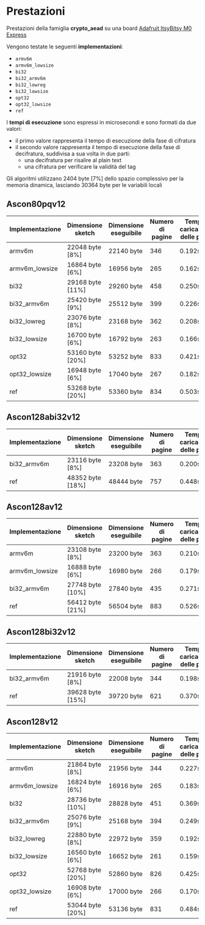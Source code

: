 # Prestazioni

Prestazioni della famiglia **crypto_aead** su una board [Adafruit ItsyBitsy M0 Express](https://www.adafruit.com/product/3727)

Vengono testate le seguenti **implementazioni**:
* `armv6m`
* `armv6m_lowsize`
* `bi32`
* `bi32_armv6m`
* `bi32_lowreg`
* `bi32_lowsize`
* `opt32`
* `opt32_lowsize`
* `ref`

I **tempi di esecuzione** sono espressi in microsecondi e sono formati da due valori:
* il primo valore rappresenta il tempo di esecuzione della fase di cifratura
* il secondo valore rappresenta il tempo di esecuzione della fase di decifratura, suddivisa a sua volta in due parti:
  * una decifratura per risalire al plain text
  * una cifratura per verificare la validità del tag

Gli algoritmi utilizzano 2404 byte [7%] dello spazio complessivo per la memoria dinamica, lasciando 30364 byte per le variabili locali

## Ascon80pqv12

| Implementazione | Dimensione sketch | Dimensione eseguibile | Numero di pagine | Tempo di caricamento delle pagine |
| --------------- | ----------------- | --------------------- | ---------------- | --------------------------------- |
| armv6m          | 22048 byte [8%]   | 22140 byte            | 346              | 0.192s                            |
| armv6m_lowsize  | 16864 byte [6%]   | 16956 byte            | 265              | 0.162s                            |
| bi32            | 29168 byte [11%]  | 29260 byte            | 458              | 0.250s                            |
| bi32_armv6m     | 25420 byte [9%]   | 25512 byte            | 399              | 0.226s                            |
| bi32_lowreg     | 23076 byte [8%]   | 23168 byte            | 362              | 0.208s                            |
| bi32_lowsize    | 16700 byte [6%]   | 16792 byte            | 263              | 0.166s                            |
| opt32           | 53160 byte [20%]  | 53252 byte            | 833              | 0.421s                            |
| opt32_lowsize   | 16948 byte [6%]   | 17040 byte            | 267              | 0.182s                            |
| ref             | 53268 byte [20%]  | 53360 byte            | 834              | 0.503s                            |

## Ascon128abi32v12

| Implementazione | Dimensione sketch | Dimensione eseguibile | Numero di pagine | Tempo di caricamento delle pagine |
| --------------- | ----------------- | --------------------- | ---------------- | --------------------------------- |
| bi32_armv6m     | 23116 byte [8%]   | 23208 byte            | 363              | 0.200s                            |
| ref             | 48352 byte [18%]  | 48444 byte            | 757              | 0.448s                            |

## Ascon128av12

| Implementazione | Dimensione sketch | Dimensione eseguibile | Numero di pagine | Tempo di caricamento delle pagine |
| --------------- | ----------------- | --------------------- | ---------------- | --------------------------------- |
| armv6m          | 23108 byte [8%]   | 23200 byte            | 363              | 0.210s                            |
| armv6m_lowsize  | 16888 byte [6%]   | 16980 byte            | 266              | 0.179s                            |
| bi32_armv6m     | 27748 byte [10%]  | 27840 byte            | 435              | 0.271s                            |
| ref             | 56412 byte [21%]  | 56504 byte            | 883              | 0.526s                            |

## Ascon128bi32v12

| Implementazione | Dimensione sketch | Dimensione eseguibile | Numero di pagine | Tempo di caricamento delle pagine |
| --------------- | ----------------- | --------------------- | ---------------- | --------------------------------- |
| bi32_armv6m     | 21916 byte [8%]   | 22008 byte            | 344              | 0.198s                            |
| ref             | 39628 byte [15%]  | 39720 byte            | 621              | 0.370s                            |

## Ascon128v12

| Implementazione | Dimensione sketch | Dimensione eseguibile | Numero di pagine | Tempo di caricamento delle pagine |
| --------------- | ----------------- | --------------------- | ---------------- | --------------------------------- |
| armv6m          | 21864 byte [8%]   | 21956 byte            | 344              | 0.227s                            |
| armv6m_lowsize  | 16824 byte [6%]   | 16916 byte            | 265              | 0.183s                            |
| bi32            | 28736 byte [10%]  | 28828 byte            | 451              | 0.369s                            |
| bi32_armv6m     | 25076 byte [9%]   | 25168 byte            | 394              | 0.249s                            |
| bi32_lowreg     | 22880 byte [8%]   | 22972 byte            | 359              | 0.192s                            |
| bi32_lowsize    | 16560 byte [6%]   | 16652 byte            | 261              | 0.159s                            |
| opt32           | 52768 byte [20%]  | 52860 byte            | 826              | 0.425s                            |
| opt32_lowsize   | 16908 byte [6%]   | 17000 byte            | 266              | 0.170s                            |
| ref             | 53044 byte [20%]  | 53136 byte            | 831              | 0.484s                            |
